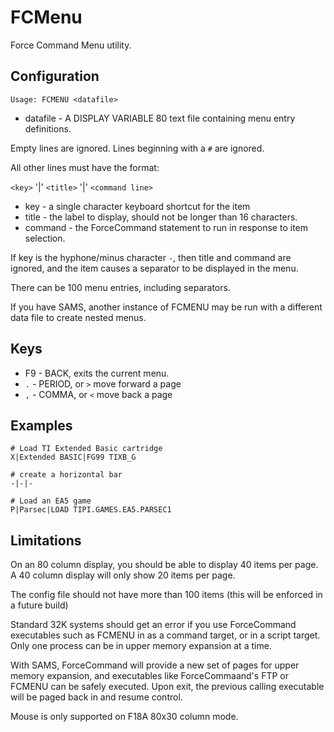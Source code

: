 # FCMenu

Force Command Menu utility.

## Configuration

```
Usage: FCMENU <datafile>
```

* datafile - A DISPLAY VARIABLE 80 text file containing menu entry definitions.

Empty lines are ignored.
Lines beginning with a `#` are ignored.

All other lines must have the format:

`<key>` '|' `<title>` '|' `<command line>`

* key - a single character keyboard shortcut for the item
* title - the label to display, should not be longer than 16 characters.
* command - the ForceCommand statement to run in response to item selection.

If key is the hyphone/minus character `-`, then title and command
are ignored, and the item causes a separator to be displayed in the
menu.

There can be 100 menu entries, including separators.

If you have SAMS, another instance of FCMENU may be run with a different data file to create nested menus.

## Keys

* F9 - BACK, exits the current menu.
* `.` - PERIOD, or `>` move forward a page
* `,` - COMMA, or `<` move back a page

## Examples

```
# Load TI Extended Basic cartridge
X|Extended BASIC|FG99 TIXB_G
```

```
# create a horizontal bar
-|-|-
```

```
# Load an EA5 game
P|Parsec|LOAD TIPI.GAMES.EA5.PARSEC1
```

## Limitations

On an 80 column display, you should be able to display 40 items per page. A 40 column display will only show 20 items per page.

The config file should not have more than 100 items (this will be enforced in a future build)

Standard 32K systems should get an error if you use ForceCommand executables such as FCMENU in as a command target, or in a script target. Only one process can be in upper memory expansion at a time.

With SAMS, ForceCommand will provide a new set of pages for upper memory expansion, and executables like ForceCommaand's FTP or FCMENU can be safely executed. Upon exit, the previous calling executable will be paged back in and resume control.

Mouse is only supported on F18A 80x30 column mode.
